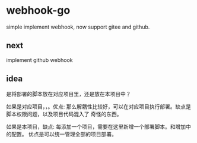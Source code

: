 # webhook-go

simple implement webhook, now support gitee and github.

## next

implement github webhook

## idea

是将部署的脚本放在对应项目里，还是放在本项目中？

如果是对应项目，，。优点: 那么解耦性比较好，可以在对应项目执行部署。缺点是脚本权限问题，以及项目代码混入了
奇怪的东西。

如果是本项目，缺点: 每添加一个项目，需要在这里新增一个部署脚本。和增加中的配置。
优点是可以统一管理全部的项目部署。

